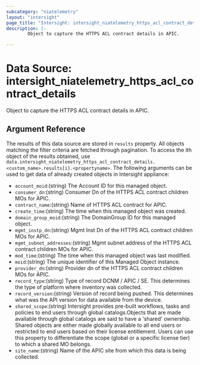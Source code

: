 ```yaml
---
subcategory: "niatelemetry"
layout: "intersight"
page_title: "Intersight: intersight_niatelemetry_https_acl_contract_details"
description: |-
        Object to capture the HTTPS ACL contract details in APIC.

---
```


# Data Source: intersight_niatelemetry_https_acl_contract_details
Object to capture the HTTPS ACL contract details in APIC.
## Argument Reference
The results of this data source are stored in `results` property.
All objects matching the filter criteria are fetched through pagination.
To access the ith object of the results obtained, use `data.intersight_niatelemetry_https_acl_contract_details.<custom_name>.results[i].<propertyname>`.
The following arguments can be used to get data of already created objects in Intersight appliance:
* `account_moid`:(string) The Account ID for this managed object. 
* `consumer_dn`:(string) Consumer Dn of the HTTPS ACL contract children MOs for APIC. 
* `contract_name`:(string) Name of HTTPS ACL contract for APIC. 
* `create_time`:(string) The time when this managed object was created. 
* `domain_group_moid`:(string) The DomainGroup ID for this managed object. 
* `mgmt_instp_dn`:(string) Mgmt Inst Dn of the HTTPS ACL contract children MOs for APIC. 
* `mgmt_subnet_addresses`:(string) Mgmt subnet address of the HTTPS ACL contract children MOs for APIC. 
* `mod_time`:(string) The time when this managed object was last modified. 
* `moid`:(string) The unique identifier of this Managed Object instance. 
* `provider_dn`:(string) Provider dn of the HTTPS ACL contract children MOs for APIC. 
* `record_type`:(string) Type of record DCNM / APIC / SE. This determines the type of platform where inventory was collected. 
* `record_version`:(string) Version of record being pushed. This determines what was the API version for data available from the device. 
* `shared_scope`:(string) Intersight provides pre-built workflows, tasks and policies to end users through global catalogs.Objects that are made available through global catalogs are said to have a 'shared' ownership. Shared objects are either made globally available to all end users or restricted to end users based on their license entitlement. Users can use this property to differentiate the scope (global or a specific license tier) to which a shared MO belongs. 
* `site_name`:(string) Name of the APIC site from which this data is being collected. 
 
